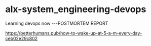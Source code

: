 # alx-system_engineering-devops
Learning devops now ---POSTMORTEM REPORT

https://betterhumans.pub/how-to-wake-up-at-5-a-m-every-day-ceb02e29c802




